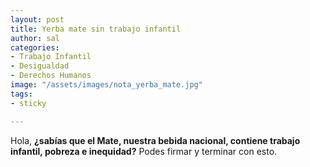 ```yaml
---
layout: post
title: Yerba mate sin trabajo infantil
author: sal
categories:
- Trabajo Infantil
- Desigualdad
- Derechos Humanos
image: "/assets/images/nota_yerba_mate.jpg"
tags:
- sticky

---
```

Hola, **¿sabías que el Mate, nuestra bebida nacional, contiene trabajo infantil, pobreza e inequidad?** Podes firmar y terminar con esto.

